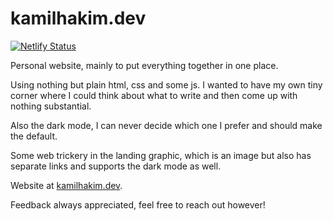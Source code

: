 # kamilhakim.dev
[![Netlify Status](https://api.netlify.com/api/v1/badges/6b72d1a8-1dce-4e29-94f1-bfc14b70b944/deploy-status)](https://app.netlify.com/sites/elegant-speculoos-42b05d/deploys)

Personal website, mainly to put everything together in one place.

Using nothing but plain html, css and some js. I wanted to have my own tiny corner where I 
could think about what to write and then come up with nothing substantial.

Also the dark mode, I can never decide which one I prefer and should make the default.

Some web trickery in the landing graphic, which is an image but also has 
separate links and supports the dark mode as well.

Website at [kamilhakim.dev](https://www.kamilhakim.dev).

Feedback always appreciated, feel free to reach out however!

